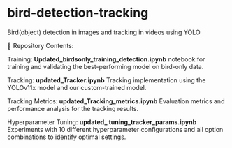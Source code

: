 # bird-detection-tracking
Bird(object) detection in images and tracking in videos using YOLO


📁 Repository Contents:

Training:
**Updated_birdsonly_training_detection.ipynb**
notebook for training and validating the best-performing model on bird-only data.

Tracking:
**updated_Tracker.ipynb**
Tracking implementation using the YOLOv11x model and our custom-trained model.

Tracking Metrics:
**updated_Tracking_metrics.ipynb**
Evaluation metrics and performance analysis for the tracking results.

Hyperparameter Tuning:
**updated_ tuning_tracker_params.ipynb**
Experiments with 10 different hyperparameter configurations and all option combinations to identify optimal settings.

